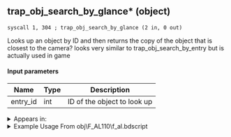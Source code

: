 ## trap_obj_search_by_glance* (object)

`syscall 1, 304 ; trap_obj_search_by_glance (2 in, 0 out)`

Looks up an object by ID and then returns the copy of the object that is closest to the camera? looks very similar to trap_obj_search_by_entry but is actually used in game

#### Input parameters
| Name | Type | Description
|------|------|------------
| entry_id   | int   | ID of the object to look up




<details>
	<summary>Appears in:</summary>
| filename | Entity (obj)
|----------|-------------
| obj\F_AL110\f_al.bdscript       | ((F) ??? (AL))          
| obj\M_EX130_AL\m_ex.bdscript       | ((M) Crimson Jazz (AL))          
| obj\M_EX520_AL\m_ex.bdscript       | ((M) Hook Bat (AL))          
| obj\M_EX620_AL\m_ex.bdscript       | ((M) Fortuneteller (AL))          
| obj\M_EX660_AL\m_ex.bdscript       | ((M) Rapid Thruster (AL))          

</details>

<details>
	<summary>Example Usage From obj\F_AL110\f_al.bdscript</summary>
```
L218:
 pushFromPSp 16
 pushImm 1886
 syscall 1, 304 ; trap_obj_search_by_glance (2 in, 0 out)
 pushFromPSp 16
 pushFromFSp 0
 syscall 1, 130 ; trap_obj_cmp (2 in, 1 out)
 eqz 
 jz L246
 pushFromFSp 0
 pushImm 24
 add 
 pushImm 1
 memcpy 0
 jmp L246
```
</details>

